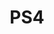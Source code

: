 ---
title: PS4
crosslinks:
- PS4Deals
- gaming
- horizon
- DestinyTheGame
- Gamingcirclejerk
- Games
- PSVR
- PS4Pro
- RedditAlternatives
- PlayStationPlus
- EliteDangerous
- forhonor
- NoMansSkyTheGame
- titanfall
- Overwatch
- witcher
- masseffect
- PSW
- Nioh
---